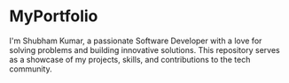 # MyPortfolio
I'm Shubham Kumar, a passionate Software Developer with a love for solving problems and building innovative solutions. This repository serves as a showcase of my projects, skills, and contributions to the tech community.

